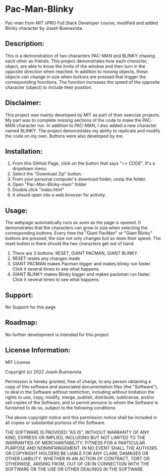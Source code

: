 # Pac-Man-Blinky
Pac-man  from MIT xPRO Full Stack Developer course, modified and added Blinky character by Joash Buenavista. 

## Description:
This is a demonstration of two characters PAC-MAN and BLINKY chasing each other as friends. This project demonstrates how each character, object, are able to know the limits of the window and then turn in the opposite direction when reached. In addition to moving objects, these objects can change in size when buttons are pressed that trigger the corresponiding functions. The function increases the speed of the opposite character (object) to include their position.

## Disclaimer:
This project was mainly developed by MIT as part of their exercise projects. My part was to complete missing sections of the code to make the PAC-MAN character run. In addition to PAC-MAN, I also added a new character named BLINKY. The project demonstrates my ability to replicate and modify the code on my own. Buttons were also developed by me.

## Installation:
1. From this GitHub Page, click on the button that says "<> CODE". It's a dropdown menu.
2. Select the "Download Zip" button.
3. From your personal computer's download folder, unzip the folder.
4. Open "Pac-Man-Blinky-main" folder
5. Double click "index.html"
6. It should open into a web browser for activity.

## Usage:
The webpage automatically runs as soon as the page is opened. It demonstrates that the characters can grow in size when selecting the corresponding buttons. Every time the "Giant PacMan" or "Giant Blinky" buttons are pressed, the size not only changes but so does their speed. The reset button is there should the two characters get out of hand.
1. There are 3 buttons: RESET, GIANT PACMAN, GIANT BLINKY.
2. RESET resets any changes made
3. GIANT PACMAN makes Pacman bigger and makes blinky run faster. Click it several times to see what happens.
4. GIANT BLINKY makes Blinky bigger and makes packman run faster. Click it several times to see what happens.

## Support:
No Support for this page

## Roadmap:
No further development is intended for this project

## License Information:
MIT License

Copyright (c) 2022 Joash Buenavista

Permission is hereby granted, free of charge, to any person obtaining a copy of this software and associated documentation files (the "Software"), to deal in the Software without restriction, including without limitation the rights to use, copy, modify, merge, publish, distribute, sublicense, and/or sell copies of the Software, and to permit persons to whom the Software is furnished to do so, subject to the following conditions:

The above copyright notice and this permission notice shall be included in all copies or substantial portions of the Software.

THE SOFTWARE IS PROVIDED "AS IS", WITHOUT WARRANTY OF ANY KIND, EXPRESS OR IMPLIED, INCLUDING BUT NOT LIMITED TO THE WARRANTIES OF MERCHANTABILITY, FITNESS FOR A PARTICULAR PURPOSE AND NONINFRINGEMENT. IN NO EVENT SHALL THE AUTHORS OR COPYRIGHT HOLDERS BE LIABLE FOR ANY CLAIM, DAMAGES OR OTHER LIABILITY, WHETHER IN AN ACTION OF CONTRACT, TORT OR OTHERWISE, ARISING FROM, OUT OF OR IN CONNECTION WITH THE SOFTWARE OR THE USE OR OTHER DEALINGS IN THE SOFTWARE.
